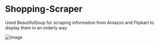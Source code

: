 # Shopping-Scraper

Used BeautifulSoup for scraping information from Amazon and Flipkart to display them in an orderly way

![image](https://user-images.githubusercontent.com/91070868/163821549-ef83226d-601f-4fb7-8388-6ae914a39d8e.png)

